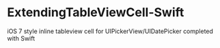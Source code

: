 ExtendingTableViewCell-Swift
============================

iOS 7 style inline tableview cell for UIPickerView/UIDatePicker completed with Swift
